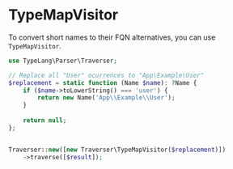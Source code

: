 # TypeMapVisitor

<primary-label ref="component"/>
<show-structure for="chapter" depth="2"/>

To convert short names to their <tooltip term="FQN">FQN</tooltip> alternatives,
you can use `TypeMapVisitor`.

```php
use TypeLang\Parser\Traverser;

// Replace all "User" ocurrences to "App\Example\User"
$replacement = static function (Name $name): ?Name {
    if ($name->toLowerString() === 'user') {
        return new Name('App\\Example\\User');
    }
    
    return null;
};


Traverser::new([new Traverser\TypeMapVisitor($replacement)])
    ->traverse([$result]);
```